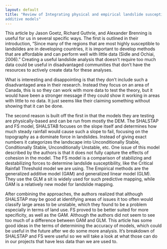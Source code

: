 ```yaml
---
layout: default
title: "Review of Integrating physical and empirical landslide susceptibility models using generalized
additive models"
---
```


   This article by Jason Goetz, Richard Guthrie, and Alexander Brenning is useful for us in several specific ways. The first is outlined in their introduction, “Since many of the regions that are most highly susceptible to landslides are in developing countries, it is important to develop methods that are affordable and can perform well with little data (Sidle and Ochiai, 2006).” Creating a useful landslide analysis that doesn’t require too much data could be useful in disadvantaged communities that don’t have the resources to actively create data for these analyses. 

   What is interesting and disappointing is that they don’t include such a disadvantaged area in their research. Instead they focus on an area of Canada, this is so they can work with more data to test the theory, but it would have been a stronger message if they could show it working in areas with little to no data. It just seems like their claiming something without showing that it can be done.

  The second reason is built off the first in that the models they are testing are physically-based and can be run from mostly the DEM. The SHALSTAP and FS model, SHALSTAB focuses on the slope itself and determines how much steady rainfall would cause such a slope to fail, focusing on the topography as a dominate force in landslides. Instead of giving exact numbers it categorizes the landscape into Unconditionally Stable, Conditionally Stable, Unconditionally Unstable, etc. One issue of this model described by the authors is that it does not fully capture the effects of cohesion in the model.  The FS model is a comparison of stabilizing and destabilizing forces to determine landslide susceptibility, like the Critical Rainfall Threshold model we are using. The Empirical methods are the generalized additive model (GAM) and generalized linear model (GLM).  They use the GLM a sit is widely used for such predictive mapping, while GAM is a relatively new model for landslide mapping. 

  After combining the approaches, the authors realized that although SHALSTAP may be good at identifying areas of issues it too often would classify large areas to be unstable, which they found to be a problem especially in terms of land use. FS proved to be better suited for more specificity, as well as the GAM. Although the authors did not seem to see too much of a difference between GAM and GLM. This article has some good ideas in the terms of determining the accuracy of models, which could be useful in the future after we do some more analysis. It’s breakdown of SHALSTAP and FS were useful so we will take a look at what those can do in our projects that have less data than we are used to.
